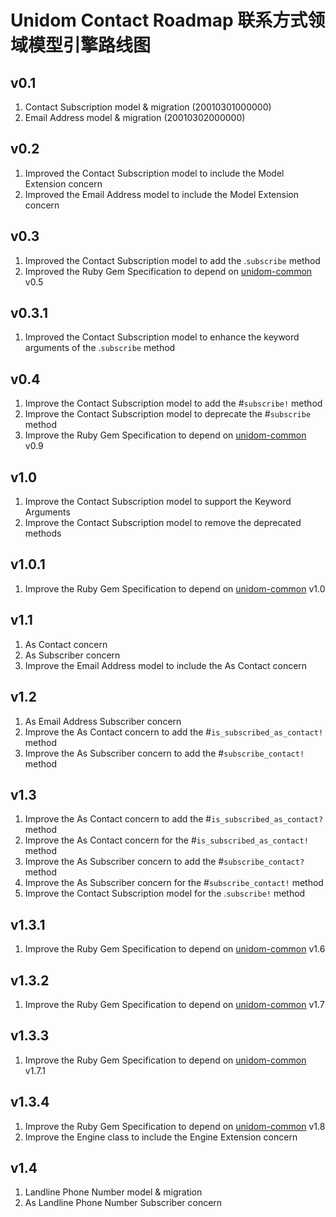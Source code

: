 # Unidom Contact Roadmap 联系方式领域模型引擎路线图

## v0.1
1. Contact Subscription model & migration (20010301000000)
2. Email Address model & migration (20010302000000)

## v0.2
1. Improved the Contact Subscription model to include the Model Extension concern
2. Improved the Email Address model to include the Model Extension concern

## v0.3
1. Improved the Contact Subscription model to add the .``subscribe`` method
2. Improved the Ruby Gem Specification to depend on [unidom-common](https://github.com/topbitdu/unidom-common) v0.5

## v0.3.1
1. Improved the Contact Subscription model to enhance the keyword arguments of the .``subscribe`` method

## v0.4
1. Improve the Contact Subscription model to add the #``subscribe!`` method
2. Improve the Contact Subscription model to deprecate the #``subscribe`` method
3. Improve the Ruby Gem Specification to depend on [unidom-common](https://github.com/topbitdu/unidom-common) v0.9

## v1.0
1. Improve the Contact Subscription model to support the Keyword Arguments
2. Improve the Contact Subscription model to remove the deprecated methods

## v1.0.1
1. Improve the Ruby Gem Specification to depend on [unidom-common](https://github.com/topbitdu/unidom-common) v1.0

## v1.1
1. As Contact concern
2. As Subscriber concern
3. Improve the Email Address model to include the As Contact concern

## v1.2
1. As Email Address Subscriber concern
2. Improve the As Contact concern to add the #``is_subscribed_as_contact!`` method
3. Improve the As Subscriber concern to add the #``subscribe_contact!`` method

## v1.3
1. Improve the As Contact concern to add the #``is_subscribed_as_contact?`` method
2. Improve the As Contact concern for the #``is_subscribed_as_contact!`` method
3. Improve the As Subscriber concern to add the #``subscribe_contact?`` method
4. Improve the As Subscriber concern for the #``subscribe_contact!`` method
5. Improve the Contact Subscription model for the .``subscribe!`` method

## v1.3.1
1. Improve the Ruby Gem Specification to depend on [unidom-common](https://github.com/topbitdu/unidom-common) v1.6

## v1.3.2
1. Improve the Ruby Gem Specification to depend on [unidom-common](https://github.com/topbitdu/unidom-common) v1.7

## v1.3.3
1. Improve the Ruby Gem Specification to depend on [unidom-common](https://github.com/topbitdu/unidom-common) v1.7.1

## v1.3.4
1. Improve the Ruby Gem Specification to depend on [unidom-common](https://github.com/topbitdu/unidom-common) v1.8
2. Improve the Engine class to include the Engine Extension concern

## v1.4
1. Landline Phone Number model & migration
2. As Landline Phone Number Subscriber concern

